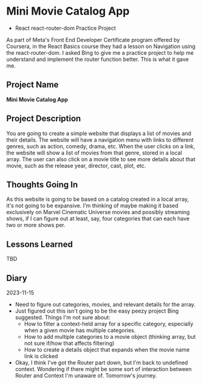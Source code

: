 # Mini Movie Catalog App

- React react-router-dom Practice Project

As part of Meta's Front End Developer Certificate program offered by Coursera, in the React Basics course they had a lesson on Navigation using the react-router-dom. I asked Bing to give me a practice project to help me understand and implement the router function better. This is what it gave me.

## Project Name

**Mini Movie Catalog App**

## Project Description

You are going to create a simple website that displays a list of movies and their details. The website will have a navigation menu with links to different genres, such as action, comedy, drama, etc. When the user clicks on a link, the website will show a list of movies from that genre, stored in a local array. The user can also click on a movie title to see more details about that movie, such as the release year, director, cast, plot, etc.

## Thoughts Going In

As this website is going to be based on a catalog created in a local array, it's not going to be expansive. I'm thinking of maybe making it based exclusively on Marvel Cinematic Universe movies and possibly streaming shows, if I can figure out at least, say, four categories that can each have two or more shows per.

## Lessons Learned

TBD

## Diary

2023-11-15

- Need to figure out categories, movies, and relevant details for the array.
- Just figured out this isn't going to be the easy peezy project Bing suggested. Things I'm not sure about:
  - How to filter a context-held array for a specific category, especially when a given movie has multiple categories.
  - How to add multiple categories to a movie object (thinking array, but not sure if/how that affects filtering)
  - How to create a details object that expands when the movie name link is clicked
- Okay, I think I've got the Router part down, but I'm back to undefined context. Wondering if there might be some sort of interaction between Router and Context I'm unaware of. Tomorrow's journey.
